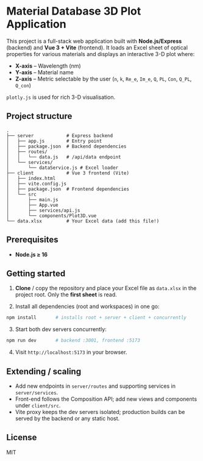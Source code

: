 # Material Database 3D Plot Application

This project is a full-stack web application built with **Node.js/Express** (backend) and **Vue 3 + Vite** (frontend). It loads an Excel sheet of optical properties for various materials and displays an interactive 3-D plot where:

* **X-axis** – Wavelength (nm)
* **Y-axis** – Material name
* **Z-axis** – Metric selectable by the user (`n`, `k`, `Re_e`, `Im_e`, `Q`, `PL`, `Con`, `Q_PL`, `Q_con`)

`plotly.js` is used for rich 3-D visualisation.

## Project structure

```
.
├── server            # Express backend
│   ├── app.js        # Entry point
│   ├── package.json  # Backend dependencies
│   ├── routes/
│   │   └── data.js   # /api/data endpoint
│   └── services/
│       └── dataService.js # Excel loader
├── client            # Vue 3 frontend (Vite)
│   ├── index.html
│   ├── vite.config.js
│   ├── package.json  # Frontend dependencies
│   └── src
│       ├── main.js
│       ├── App.vue
│       ├── services/api.js
│       └── components/Plot3D.vue
└── data.xlsx         # Your Excel data (add this file!)
```

## Prerequisites

* **Node.js ≥ 16**

## Getting started

1. **Clone** / copy the repository and place your Excel file as `data.xlsx` in the project root. Only the **first sheet** is read.

2. Install all dependencies (root and workspaces) in one go:

```bash
npm install       # installs root + server + client + concurrently
```

3. Start both dev servers concurrently:

```bash
npm run dev       # backend :3001, frontend :5173
```

4. Visit `http://localhost:5173` in your browser.

## Extending / scaling

* Add new endpoints in `server/routes` and supporting services in `server/services`.
* Front-end follows the Composition API; add new views and components under `client/src`.
* Vite proxy keeps the dev servers isolated; production builds can be served by the backend or any static host.

## License

MIT 